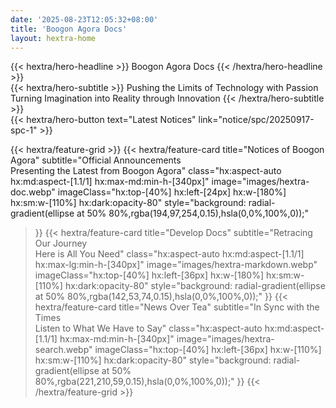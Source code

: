 ```yaml
---
date: '2025-08-23T12:05:32+08:00'
title: 'Boogon Agora Docs'
layout: hextra-home
---
```


<div class="hx:mt-6 hx:mb-6">
{{< hextra/hero-headline >}}
  Boogon Agora Docs
{{< /hextra/hero-headline >}}
</div>

<div class="hx:mb-12">
{{< hextra/hero-subtitle >}}
  Pushing the Limits of Technology with Passion <br class="hx:sm:block hx:hidden" /> Turning Imagination into Reality through Innovation
{{< /hextra/hero-subtitle >}}
</div>

<div class="hx:mb-6">
{{< hextra/hero-button text="Latest Notices" link="notice/spc/20250917-spc-1" >}}
</div>

<div class="hx:mt-6"></div>

{{< hextra/feature-grid >}}
  {{< hextra/feature-card
    title="Notices of Boogon Agora"
    subtitle="Official Announcements<br>Presenting the Latest from Boogon Agora"
    class="hx:aspect-auto hx:md:aspect-[1.1/1] hx:max-md:min-h-[340px]"
    image="images/hextra-doc.webp"
    imageClass="hx:top-[40%] hx:left-[24px] hx:w-[180%] hx:sm:w-[110%] hx:dark:opacity-80"
    style="background: radial-gradient(ellipse at 50% 80%,rgba(194,97,254,0.15),hsla(0,0%,100%,0));"
  >}}
  {{< hextra/feature-card
    title="Develop Docs"
    subtitle="Retracing Our Journey<br>Here is All You Need"
    class="hx:aspect-auto hx:md:aspect-[1.1/1] hx:max-lg:min-h-[340px]"
    image="images/hextra-markdown.webp"
    imageClass="hx:top-[40%] hx:left-[36px] hx:w-[180%] hx:sm:w-[110%] hx:dark:opacity-80"
    style="background: radial-gradient(ellipse at 50% 80%,rgba(142,53,74,0.15),hsla(0,0%,100%,0));"
  >}}
  {{< hextra/feature-card
    title="News Over Tea"
    subtitle="In Sync with the Times<br>Listen to What We Have to Say"
    class="hx:aspect-auto hx:md:aspect-[1.1/1] hx:max-md:min-h-[340px]"
    image="images/hextra-search.webp"
    imageClass="hx:top-[40%] hx:left-[36px] hx:w-[110%] hx:sm:w-[110%] hx:dark:opacity-80"
    style="background: radial-gradient(ellipse at 50% 80%,rgba(221,210,59,0.15),hsla(0,0%,100%,0));"
  >}}
{{< /hextra/feature-grid >}}